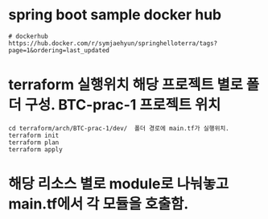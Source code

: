 # spring boot sample docker hub 
```
# dockerhub 
https://hub.docker.com/r/symjaehyun/springhelloterra/tags?page=1&ordering=last_updated
```


# terraform 실행위치 해당 프로젝트 별로 폴더 구성. BTC-prac-1 프로젝트 위치
```
cd terraform/arch/BTC-prac-1/dev/  폴더 경로에 main.tf가 실행위치.
terraform init
terraform plan
terraform apply
```
# 해당 리소스 별로 module로 나눠놓고 main.tf에서 각 모듈을 호출함.